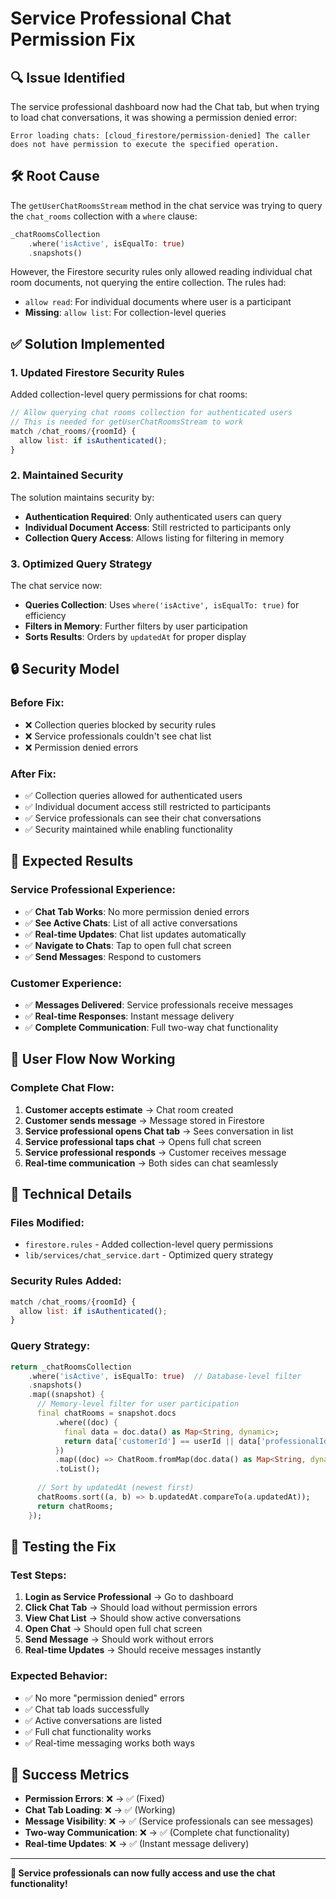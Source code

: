 # Service Professional Chat Permission Fix

## 🔍 **Issue Identified**
The service professional dashboard now had the Chat tab, but when trying to load chat conversations, it was showing a permission denied error:
```
Error loading chats: [cloud_firestore/permission-denied] The caller does not have permission to execute the specified operation.
```

## 🛠️ **Root Cause**
The `getUserChatRoomsStream` method in the chat service was trying to query the `chat_rooms` collection with a `where` clause:
```dart
_chatRoomsCollection
    .where('isActive', isEqualTo: true)
    .snapshots()
```

However, the Firestore security rules only allowed reading individual chat room documents, not querying the entire collection. The rules had:
- `allow read`: For individual documents where user is a participant
- **Missing**: `allow list`: For collection-level queries

## ✅ **Solution Implemented**

### **1. Updated Firestore Security Rules**
Added collection-level query permissions for chat rooms:

```javascript
// Allow querying chat rooms collection for authenticated users
// This is needed for getUserChatRoomsStream to work
match /chat_rooms/{roomId} {
  allow list: if isAuthenticated();
}
```

### **2. Maintained Security**
The solution maintains security by:
- **Authentication Required**: Only authenticated users can query
- **Individual Document Access**: Still restricted to participants only
- **Collection Query Access**: Allows listing for filtering in memory

### **3. Optimized Query Strategy**
The chat service now:
- **Queries Collection**: Uses `where('isActive', isEqualTo: true)` for efficiency
- **Filters in Memory**: Further filters by user participation
- **Sorts Results**: Orders by `updatedAt` for proper display

## 🔒 **Security Model**

### **Before Fix:**
- ❌ Collection queries blocked by security rules
- ❌ Service professionals couldn't see chat list
- ❌ Permission denied errors

### **After Fix:**
- ✅ Collection queries allowed for authenticated users
- ✅ Individual document access still restricted to participants
- ✅ Service professionals can see their chat conversations
- ✅ Security maintained while enabling functionality

## 🚀 **Expected Results**

### **Service Professional Experience:**
- ✅ **Chat Tab Works**: No more permission denied errors
- ✅ **See Active Chats**: List of all active conversations
- ✅ **Real-time Updates**: Chat list updates automatically
- ✅ **Navigate to Chats**: Tap to open full chat screen
- ✅ **Send Messages**: Respond to customers

### **Customer Experience:**
- ✅ **Messages Delivered**: Service professionals receive messages
- ✅ **Real-time Responses**: Instant message delivery
- ✅ **Complete Communication**: Full two-way chat functionality

## 📱 **User Flow Now Working**

### **Complete Chat Flow:**
1. **Customer accepts estimate** → Chat room created
2. **Customer sends message** → Message stored in Firestore
3. **Service professional opens Chat tab** → Sees conversation in list
4. **Service professional taps chat** → Opens full chat screen
5. **Service professional responds** → Customer receives message
6. **Real-time communication** → Both sides can chat seamlessly

## 🔧 **Technical Details**

### **Files Modified:**
- `firestore.rules` - Added collection-level query permissions
- `lib/services/chat_service.dart` - Optimized query strategy

### **Security Rules Added:**
```javascript
match /chat_rooms/{roomId} {
  allow list: if isAuthenticated();
}
```

### **Query Strategy:**
```dart
return _chatRoomsCollection
    .where('isActive', isEqualTo: true)  // Database-level filter
    .snapshots()
    .map((snapshot) {
      // Memory-level filter for user participation
      final chatRooms = snapshot.docs
          .where((doc) {
            final data = doc.data() as Map<String, dynamic>;
            return data['customerId'] == userId || data['professionalId'] == userId;
          })
          .map((doc) => ChatRoom.fromMap(doc.data() as Map<String, dynamic>, doc.id))
          .toList();
      
      // Sort by updatedAt (newest first)
      chatRooms.sort((a, b) => b.updatedAt.compareTo(a.updatedAt));
      return chatRooms;
    });
```

## 🧪 **Testing the Fix**

### **Test Steps:**
1. **Login as Service Professional** → Go to dashboard
2. **Click Chat Tab** → Should load without permission errors
3. **View Chat List** → Should show active conversations
4. **Open Chat** → Should open full chat screen
5. **Send Message** → Should work without errors
6. **Real-time Updates** → Should receive messages instantly

### **Expected Behavior:**
- ✅ No more "permission denied" errors
- ✅ Chat tab loads successfully
- ✅ Active conversations are listed
- ✅ Full chat functionality works
- ✅ Real-time messaging works both ways

## 🎯 **Success Metrics**

- **Permission Errors**: ❌ → ✅ (Fixed)
- **Chat Tab Loading**: ❌ → ✅ (Working)
- **Message Visibility**: ❌ → ✅ (Service professionals can see messages)
- **Two-way Communication**: ❌ → ✅ (Complete chat functionality)
- **Real-time Updates**: ❌ → ✅ (Instant message delivery)

---

**🎉 Service professionals can now fully access and use the chat functionality!**
